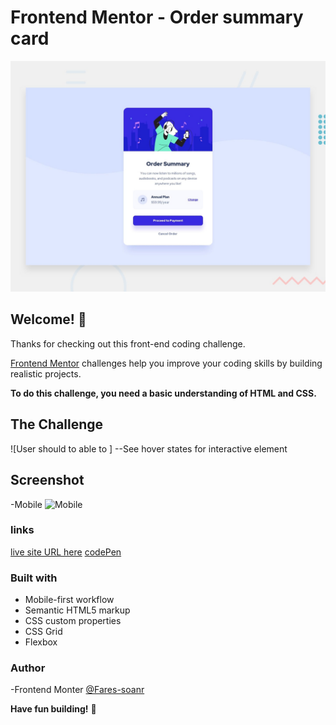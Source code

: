 # Frontend Mentor - Order summary card

![Design preview for the Order summary card coding challenge](./design/desktop-preview.jpg)

## Welcome! 👋

Thanks for checking out this front-end coding challenge.

[Frontend Mentor](https://www.frontendmentor.io) challenges help you improve your coding skills by building realistic projects.

**To do this challenge, you need a basic understanding of HTML and CSS.**

## The Challenge

![User should to able to ]
--See hover states for interactive element

## Screenshot

-Mobile
![Mobile](./design/mobile-preview.jpg)

### links

[live site URL here](https://fares-sonar.github.io/order-summary-component-main/)
[codePen](https://codepen.io/fares-sonar/pen/XWePzay)

### Built with

- Mobile-first workflow
- Semantic HTML5 markup
- CSS custom properties
- CSS Grid
- Flexbox

### Author

-Frontend Monter [@Fares-soanr](https://www.frontendmentor.io/profile/fares-sonar)

**Have fun building!** 🚀
